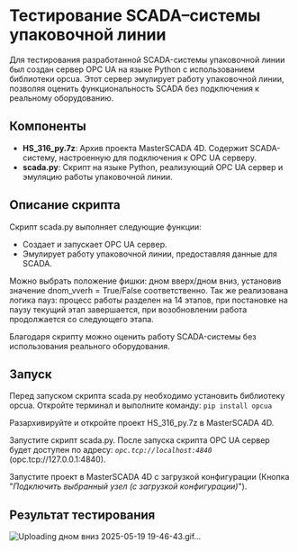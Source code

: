 # Тестирование SCADA–системы упаковочной линии

Для тестирования разработанной SCADA-системы упаковочной линии был создан сервер OPC UA на языке Python с использованием библиотеки opcua. Этот сервер эмулирует работу упаковочной линии, позволяя оценить функциональность SCADA без подключения к реальному оборудованию.

## Компоненты
- **HS_316_py.7z**: Архив проекта MasterSCADA 4D. Содержит SCADA-систему, настроенную для подключения к OPC UA серверу.
- **scada.py**: Скрипт на языке Python, реализующий OPC UA сервер и эмуляцию работы упаковочной линии.


## Описание скрипта
Скрипт scada.py выполняет следующие функции:
- Создает и запускает OPC UA сервер.
- Эмулирует работу упаковочной линии, предоставляя данные для SCADA.

Можно выбрать положение фишки: дном вверх/дном вниз, установив значение dnom_vverh = True/False соответственно.
Так же реализована логика пауз: процесс работы разделен на 14 этапов, при постановке на паузу текущий этап завершается, при возобновлении работа продолжается со следующего этапа.

Благодаря скрипту можно оценить работу SCADA-системы без использования реального оборудования.

## Запуск
Перед запуском скрипта scada.py необходимо установить библиотеку opcua. Откройте терминал и выполните команду:
`pip install opcua`

Разархивируйте и откройте проект HS_316_py.7z в MasterSCADA 4D.

Запустите скрипт scada.py.
После запуска скрипта OPC UA сервер будет доступен по адресу: *`opc.tcp://localhost:4840`* (opc.tcp://127.0.0.1:4840).

Запустите проект в MasterSCADA 4D с загрузкой конфигурации (Кнопка "*Подключить выбранный узел (с загрузкой конфигурации)*").


## Результат тестирования
![Uploading дном вниз 2025-05-19 19-46-43.gif…]()

